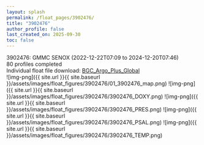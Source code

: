 ```yaml
---
layout: splash
permalink: /float_pages/3902476/
title: "3902476"
author_profile: false
last_created_on: 2025-09-30
toc: false
---
```

 
3902476: GMMC SENOX (2022-12-22T07:09 to 2024-12-20T07:46)\
80 profiles completed\
Individual float file download: [BGC_Argo_Plus_Global](https://ftp.soest.hawaii.edu/bgc_argo_plus/Individual_Floats/outliers_removed/3902476_Sprof_processed.nc)\
![img-png]({{ site.url }}{{ site.baseurl }}/assets/images/float_figures/3902476/01_3902476_map.png)
![img-png]({{ site.url }}{{ site.baseurl }}/assets/images/float_figures/3902476/3902476_DOXY.png)
![img-png]({{ site.url }}{{ site.baseurl }}/assets/images/float_figures/3902476/3902476_PRES.png)
![img-png]({{ site.url }}{{ site.baseurl }}/assets/images/float_figures/3902476/3902476_PSAL.png)
![img-png]({{ site.url }}{{ site.baseurl }}/assets/images/float_figures/3902476/3902476_TEMP.png)
